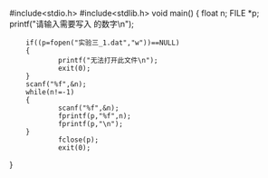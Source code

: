 #include<stdio.h>
#include<stdlib.h>
void main()
{
        float n;
        FILE *p;
        printf("请输入需要写入 的数字\n");

        if((p=fopen("实验三_1.dat","w"))==NULL)
        {
                printf("无法打开此文件\n");
                exit(0);
        }
        scanf("%f",&n);
        while(n!=-1)
        {
                scanf("%f",&n);
                fprintf(p,"%f",n);
                fprintf(p,"\n");
        }
                fclose(p);
                exit(0);
}
